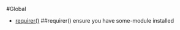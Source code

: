 #Global
* [requirer()](#requirer)
<a name="requirer"></a>
##requirer()
ensure you have some-module installed

